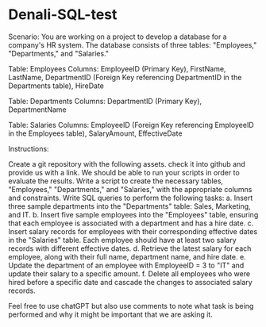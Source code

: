 # Denali-SQL-test
Scenario:
You are working on a project to develop a database for a company's HR system. The database consists of three tables: "Employees," "Departments," and "Salaries."

Table: Employees
Columns: EmployeeID (Primary Key), FirstName, LastName, DepartmentID (Foreign Key referencing DepartmentID in the Departments table), HireDate

Table: Departments
Columns: DepartmentID (Primary Key), DepartmentName

Table: Salaries
Columns: EmployeeID (Foreign Key referencing EmployeeID in the Employees table), SalaryAmount, EffectiveDate

Instructions:

Create a git repository with the following assets. check it into github and provide us with a link. 
We should be able to run your scripts in order to evaluate the results.
Write a script to create the necessary tables, "Employees," "Departments," and "Salaries," with the appropriate columns and constraints.
Write SQL queries to perform the following tasks:
a. Insert three sample departments into the "Departments" table: Sales, Marketing, and IT.
b. Insert five sample employees into the "Employees" table, ensuring that each employee is associated with a department and has a hire date.
c. Insert salary records for employees with their corresponding effective dates in the "Salaries" table. Each employee should have at least two salary records with different effective dates.
d. Retrieve the latest salary for each employee, along with their full name, department name, and hire date.
e. Update the department of an employee with EmployeeID = 3 to "IT" and update their salary to a specific amount.
f. Delete all employees who were hired before a specific date and cascade the changes to associated salary records.

Feel free to use chatGPT but also use comments to note what task is being performed and why it might be important that we are asking it. 
